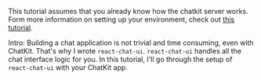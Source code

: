 This tutorial assumes that you already know how the chatkit server works.
Form more information on setting up your environment, check out [this tutorial](https://github.com/bookercodes/pusher-chatkit-tut).

Intro:
Building a chat application is not trivial and time consuming, even with ChatKit. That's why I wrote `react-chat-ui`. `react-chat-ui` handles all the chat interface logic for you. In this tutorial, I'll go through the setup of `react-chat-ui` with your ChatKit app.